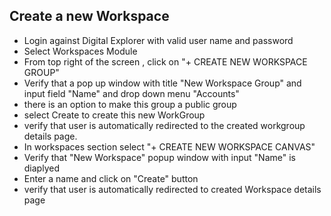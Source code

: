 ## Create a new Workspace 

- Login against Digital Explorer with valid user name and password 
- Select Workspaces Module
- From top right of the screen , click on "+ CREATE NEW WORKSPACE GROUP"
- Verify that a pop up window with title "New Workspace Group" and input field "Name" and drop down menu "Accounts"
- there is an option to make this group a public group 
- select Create to create this new WorkGroup
- verify that user is automatically redirected to the created workgroup details page.
- In workspaces section select "+ CREATE NEW WORKSPACE CANVAS"
- Verify that "New Workspace" popup window with input "Name" is diaplyed
- Enter a name and click on "Create" button
- verify that user is automatically redirected to created Workspace details page 




